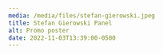 ```yaml
---
media: /media/files/stefan-gierowski.jpeg
title: Stefan Gierowski Panel
alt: Promo poster
date: 2022-11-03T13:39:00-0500
---
```

